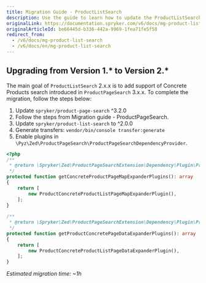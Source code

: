 ```yaml
---
title: Migration Guide - ProductListSearch
description: Use the guide to learn how to update the ProductListSearch module to a newer version.
originalLink: https://documentation.spryker.com/v6/docs/mg-product-list-search
originalArticleId: be66445d-b336-442a-9969-1fea71fe5f58
redirect_from:
  - /v6/docs/mg-product-list-search
  - /v6/docs/en/mg-product-list-search
---
```


## Upgrading from Version 1.* to Version 2.*

The main goal of `ProductListSearch` 2.x.x is to add support of Concrete Products search introduced in `ProductPageSearch` 3.x.x.
To complete the migration, follow the steps below:

1. Update `spryker/product-page-search` ^3.2.0
2. Follow the steps from Migration guide - ProductPageSearch.
3. Update `spryker/product-list-search` to ^2.0.0
4. Generate transfers:
`vendor/bin/console transfer:generate`
5. Enable plugins in `\Pyz\Zed\ProductPageSearch\ProductPageSearchDependencyProvider`.

```php
<?php
/**
 * @return \Spryker\Zed\ProductPageSearchExtension\Dependency\Plugin\ProductConcretePageMapExpanderPluginInterface[]
 */
protected function getConcreteProductPageMapExpanderPlugins(): array
{
	return [
		new ProductConcreteProductListPageMapExpanderPlugin(),
	];
}
 
/**
 * @return \Spryker\Zed\ProductPageSearchExtension\Dependency\Plugin\ProductConcretePageDataExpanderPluginInterface[]
 */
protected function getProductConcretePageDataExpanderPlugins(): array
{
	return [
		new ProductConcreteProductListPageDataExpanderPlugin(),
	];
}
```

_Estimated migration time: ~1h_

<!-- Last review date: Mar 13, 2019 by Stanislav Matveyev, Oksana Karasyova -->
